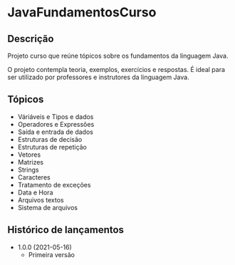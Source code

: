# JavaFundamentosCurso

## Descrição
Projeto curso que reúne tópicos sobre os fundamentos da linguagem Java.

O projeto contempla teoria, exemplos, exercícios e respostas. É ideal para ser utilizado por professores e instrutores da linguagem Java.

## Tópicos
* Váriáveis e Tipos e dados
* Operadores e Expressões
* Saída e entrada de dados
* Estruturas de decisão
* Estruturas de repetição
* Vetores
* Matrizes
* Strings
* Caracteres
* Tratamento de exceções
* Data e Hora
* Arquivos textos
* Sistema de arquivos

## Histórico de lançamentos

* 1.0.0 (2021-05-16)
    * Primeira versão
